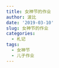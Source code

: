 ```yaml
---
title: 女神节的作业
author: 波比
date: '2019-03-10'
slug: 女神节的作业
categories:
  - 札记
tags:
  - 女神节
  - 儿子作业
---
```


